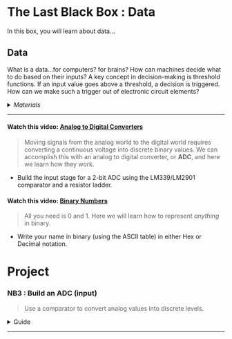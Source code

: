 # The Last Black Box : Data
In this box, you will learn about data...

## Data
What is a data...for computers? for brains? How can machines decide what to do based on their inputs? A key concept in decision-making is threshold functions. If an input value goes above a threshold, a decision is triggered. How can we make such a trigger out of electronic circuit elements?

<details><summary><i>Materials</i></summary><p>

Contents|Depth|Description| # |Data|Link|
:-------|:---:|:----------|:-:|:--:|:--:|
Comparator|10|LM339 (DIP-14)|2|[-D-](/boxes/data/_resources/datasheets/lm2901.pdf)|[-L-](https://uk.farnell.com/texas-instruments/lm2901n/ic-comparator-quad-2901-dip14/dp/3118410)
LED (Red)|10|3 mm/2 mA red LED|2|[-D-](/boxes/data/_resources/datasheets/led_HLMP.pdf)|[-L-](https://uk.farnell.com/broadcom-limited/hlmp-1700/led-3mm-red-2-1mcd-626nm/dp/1003207)
LED (Green)|10|3 mm/2 mA green LED|2|[-D-](/boxes/data/_resources/datasheets/led_HLMP.pdf)|[-L-](https://uk.farnell.com/broadcom-limited/hlmp-1790/led-3mm-green-2-3mcd-569nm/dp/1003209)
Resistor (330)|10|330 &Omega;/0.25 W|4|[-D-](/boxes/data/_resources/datasheets/resistor.pdf)|[-L-](https://uk.farnell.com/multicomp/mf25-2k4/res-2k4-1-250mw-axial-metal-film/dp/9341595)

</p></details><hr>

#### Watch this video: [Analog to Digital Converters](https://vimeo.com/1033223967)
> Moving signals from the analog world to the digital world requires converting a continuous voltage into discrete binary values. We can accomplish this with an analog to digital converter, or **ADC**, and here we learn how they work.

- Build the input stage for a 2-bit ADC using the LM339/LM2901 comparator and a resistor ladder.

#### Watch this video: [Binary Numbers](https://vimeo.com/1033226788)
> All you need is 0 and 1. Here we will learn how to represent *anything* in binary.

- Write your name in binary (using the ASCII table) in either Hex or Decimal notation.

# Project
### NB3 : Build an ADC (input)
> Use a comparator to convert analog values into discrete levels.

<details><summary><weak>Guide</weak></summary>
:-:-: A video guide to completing this project can be viewed <a href="input)" target="_blank" rel="noopener noreferrer">here</a>.
</details><hr>


